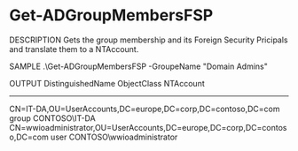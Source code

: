 # Get-ADGroupMembersFSP

DESCRIPTION
    Gets the group membership and its Foreign Security Pricipals and translate them to a NTAccount.
    
SAMPLE
    .\Get-ADGroupMembersFSP -GroupeName "Domain Admins"
    
OUTPUT
DistinguishedName                                                          ObjectClass NTAccount
-----------------                                                          ----------- ---------
CN=IT-DA,OU=UserAccounts,DC=europe,DC=corp,DC=contoso,DC=com             group       CONTOSO\IT-DA
CN=wwioadministrator,OU=UserAccounts,DC=europe,DC=corp,DC=contoso,DC=com user        CONTOSO\wwioadministrator

